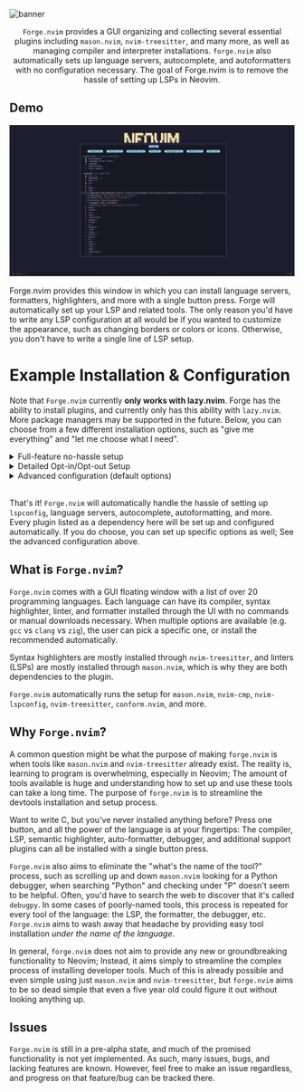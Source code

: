 ![banner](./docs/forge-banner.png)

<center>

`Forge.nvim` provides a GUI organizing and collecting several essential plugins including `mason.nvim`, `nvim-treesitter`, and many more, as well as managing compiler and interpreter installations. `forge.nvim` also automatically sets up language servers, autocomplete, and autoformatters with no configuration necessary. The goal of Forge.nvim is to remove the hassle of setting up LSPs in Neovim.

</center>

## Demo

![demo](./docs/demo.png)

Forge.nvim provides this window in which you can install language servers, formatters, highlighters, and more with a single button press. Forge will automatically set up your LSP and related tools. The only reason you'd have to write any LSP configuration at all would be if you wanted to customize the appearance, such as changing borders or colors or icons. Otherwise, you don't have to write a single line of LSP setup.

# Example Installation & Configuration

Note that `Forge.nvim` currently **only works with lazy.nvim**. Forge has the ability to install plugins, and currently only has this ability with `lazy.nvim`. More package managers may be supported in the future. Below, you can choose from a few different installation options, such as "give me everything" and "let me choose what I need".

<details>
<summary>Full-feature no-hassle setup</summary>

```lua
{
    dir = "vi013t/forge.nvim",
    dependencies = {
        "nvim-treesitter/nvim-treesitter", 
        "williamboman/mason.nvim", 
        "neovim/nvim-lspconfig", 
        "williamboman/mason-lspconfig.nvim", 
        "hrsh7th/nvim-cmp",      
        "hrsh7th/cmp-nvim-lsp",  
        "hrsh7th/cmp-cmdline",   
        "hrsh7th/cmp-buffer",    
        "hrsh7th/cmp-path",      
        "onsails/lspkind.nvim",  
        "stevearc/conform.nvim", 
        "L3MON4D3/LuaSnip",      
        "j-hui/fidget.nvim",     
        "folke/lazydev.nvim",    
        "soulis-1256/eagle.nvim" 
    },
    opts = {},
}
```
</details>

<details>
<summary>Detailed Opt-in/Opt-out Setup</summary>

```lua
{
    dir = "vi013t/forge.nvim",
    dependencies = {

        -- REQUIRED
        "nvim-treesitter/nvim-treesitter", -- Semantic highlighter
        "williamboman/mason.nvim", -- LSP Installer
        "neovim/nvim-lspconfig", -- LSP Configuration
        "williamboman/mason-lspconfig.nvim", -- LSP Configuration for Mason
        "stevearc/conform.nvim", -- Autoformatter

        -- OPTIONAL
        "hrsh7th/nvim-cmp",      -- Autocomplete
        "hrsh7th/cmp-nvim-lsp",  -- LSP integration with autocomplete
        "hrsh7th/cmp-cmdline",   -- Autocomplete in command line
        "hrsh7th/cmp-buffer",    -- Autocomplete for the buffer
        "hrsh7th/cmp-path",      -- Autocomplete for file paths
        "onsails/lspkind.nvim",  -- Icons in autocomplete
        "L3MON4D3/LuaSnip",      -- Snippets
        "j-hui/fidget.nvim",     -- LSP progress updates
        "folke/lazydev.nvim",    -- Lua development tools
        "soulis-1256/eagle.nvim" -- LSP popups on mouse hovering
    },
    opts = {},
}
```
</details>

<details>
	<summary>Advanced configuration (default options)</summary>

```lua
{
    "neph-iap/forge.nvim",
    dependencies = {

        -- REQUIRED
        "nvim-treesitter/nvim-treesitter", -- Semantic highlighter
        "williamboman/mason.nvim", -- LSP Installer
        "neovim/nvim-lspconfig", -- LSP Configuration
        "williamboman/mason-lspconfig.nvim", -- LSP Configuration for Mason
        "stevearc/conform.nvim", -- Autoformatter

        -- OPTIONAL
        "hrsh7th/nvim-cmp",      -- Autocomplete
        "hrsh7th/cmp-nvim-lsp",  -- LSP integration with autocomplete
        "hrsh7th/cmp-cmdline",   -- Autocomplete in command line
        "hrsh7th/cmp-buffer",    -- Autocomplete for the buffer
        "hrsh7th/cmp-path",      -- Autocomplete for file paths
        "onsails/lspkind.nvim",  -- Icons in autocomplete
        "L3MON4D3/LuaSnip",      -- Snippets
        "j-hui/fidget.nvim",     -- LSP progress updates
        "folke/lazydev.nvim",    -- Lua development tools
        "soulis-1256/eagle.nvim" -- LSP popups on mouse hovering
    },
    opts = {
		developer_mode = false, -- Print debug messages
		lockfile = vim.fn.stdpath("data") .. "/forge.lock", -- The path to the file which saves what you have installed, so that we don't need to check every time.
		format_on_save = true, -- Autoformat buffers on save

		-- UI --
		ui = {
			mappings = {
				q = "close_window",
				e = "expand",
				j = "move_cursor_down",
				k = "move_cursor_up",
				gg = "set_cursor_to_top",
				G = "set_cursor_to_bottom",
				i = "toggle_install",
				u = "toggle_install",
				r = "refresh",
				o = "open_options",
				["<C-d>"] = "do_nothing",
				["<CR>"] = "move_cursor_down",
				["<Up>"] = "move_cursor_up",
				["<Down>"] = "move_cursor_down",
			},
			symbols = {
				right_arrow = "▸",
				down_arrow = "▾",
				progress_icons = {
					{ "" },
					{ "", "" },
					{ "", "", "" },
					{ "", "", "", "" },
					{ "", "", "", "", "" },
					{ "", "", "", "", "", "" },
				},
			},
			colors = {
				progress_colors = {
					{ "#FF0000" }, -- Language has no tools available
					{ "#FF0000", "#00FF00" }, -- Language has 1 tool available
					{ "#FF0000", "#FFFF00", "#00FF00" }, -- Language has 2 tools available
					{ "#FF0000", "#FFAA00", "#BBFF00", "#00FF00" }, -- Language has 3 tools available
					{ "#FF0000", "#FF8800", "#FFFF00", "#BBFF00", "#00FF00" }, -- Language has 5 tools available
					{ "#FF0000", "#FF6600", "#FFAA00", "#FFFF00", "#BBFF00", "#00FF00" },
				},
			},
		},

		-- LSP --
		lsp = {
			icons = {
				Error = " ",
				Warn = " ",
				Hint = " ",
				Info = " ",
			},
			diagnostics = {
				underline = true,
				update_in_insert = false,
				virtual_text = {
					spacing = 4,
					source = "if_many",
				},
				severity_sort = true,
			},
			inlay_hints = {
				enabled = true,
			},
			capabilities = {},
			format = {
				formatting_options = nil,
				timeout_ms = nil,
			},

			-- Language Servers
			servers = {

				-- Lua
				lua_ls = {
					settings = {
						Lua = {
							workspace = {
								checkThirdParty = false,
							},
							completion = {
								callSnippet = "Replace",
							},
						},
					},
				},

				-- C#
				omnisharp_mono = {
					cmd = {
						vim.fn.stdpath("data") .. "/mason/bin/omnisharp-mono",
						"--assembly-loader=strict",
					},
					use_mono = true,
				},
			},

			setup = {},
		},

		-- Autocomplete options
		autocomplete = {
			format = {
				mode = "symbol_text",
				symbol_map = {
					Text = "",
					Method = "∷",
					Function = "λ",
					Constructor = "",
					Field = "",
					Variable = "󰫧",
					Class = "",
					Interface = "",
					Module = "",
					Property = "∷",
					Unit = "",
					Value = "",
					Enum = "",
					Keyword = "",
					Snippet = "➡️",
					Color = "",
					File = "",
					Reference = "&",
					Folder = "",
					EnumMember = "",
					Constant = "𝛫",
					Struct = "",
					Event = "",
					Operator = "",
					TypeParameter = "",
				},
			},
		},

	},
}
```

</details>

<br/>

That's it! `Forge.nvim` will automatically handle the hassle of setting up `lspconfig`, language servers, autocomplete, autoformatting, and more. Every plugin listed as a dependency here will be set up and configured automatically. If you do choose, you can set up specific options as well; See the advanced configuration above.

## What is `Forge.nvim`?

`Forge.nvim` comes with a GUI floating window with a list of over 20 programming languages. Each language can have its compiler, syntax highlighter, linter, and formatter installed through the UI with no commands or manual downloads necessary. When multiple options are available (e.g. `gcc` vs `clang` vs `zig`), the user can pick a specific one, or install the recommended automatically.

Syntax highlighters are mostly installed through `nvim-treesitter`, and linters (LSPs) are mostly installed through `mason.nvim`, which is why they are both dependencies to the plugin.

`Forge.nvim` automatically runs the setup for `mason.nvim`, `nvim-cmp`, `nvim-lspconfig`, `nvim-treesitter`, `conform.nvim`, and more.

## Why `Forge.nvim`?

A common question might be what the purpose of making `forge.nvim` is when tools like `mason.nvim` and `nvim-treesitter` already exist. The reality is, learning to program is overwhelming, especially in Neovim; The amount of tools available is huge and understanding how to set up and use these tools can take a long time. The purpose of `forge.nvim` is to streamline the devtools installation and setup process. 

Want to write C, but you've never installed anything before? Press one button, and all the power of the language is at your fingertips: The compiler, LSP, semantic highlighter, auto-formatter, debugger, and additional support plugins can all be installed with a single button press. 

`Forge.nvim` also aims to eliminate the "what's the name of the tool?" process, such as scrolling up and down `mason.nvim` looking for a Python debugger, when searching "Python" and checking under "P" doesn't seem to be helpful. Often, you'd have to search the web to discover that it's called `debugpy`. In some cases of poorly-named tools, this process is repeated for every tool of the language: the LSP, the formatter, the debugger, etc. `Forge.nvim` aims to wash away that headache by providing easy tool installation *under the name of the language*. 

In general, `forge.nvim` does not aim to provide any new or groundbreaking functionality to Neovim; Instead, it aims simply to streamline the complex process of installing developer tools. Much of this is already possible and even simple using just `mason.nvim` and `nvim-treesitter`, but `forge.nvim` aims to be so dead simple that even a five year old could figure it out without looking anything up.

## Issues

`Forge.nvim` is still in a pre-alpha state, and much of the promised functionality is not yet implemented. As such, many issues, bugs, and lacking features are known. However, feel free to make an issue regardless, and progress on that feature/bug can be tracked there.
